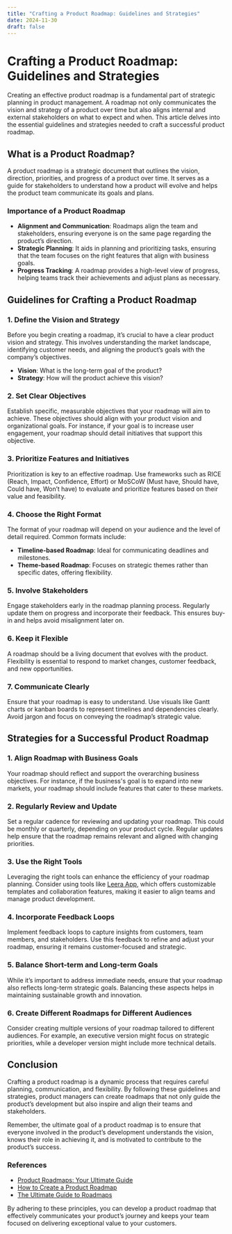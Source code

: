 ```yaml
---
title: "Crafting a Product Roadmap: Guidelines and Strategies"
date: 2024-11-30
draft: false
---
```

# Crafting a Product Roadmap: Guidelines and Strategies

Creating an effective product roadmap is a fundamental part of strategic planning in product management. A roadmap not only communicates the vision and strategy of a product over time but also aligns internal and external stakeholders on what to expect and when. This article delves into the essential guidelines and strategies needed to craft a successful product roadmap.

## What is a Product Roadmap?

A product roadmap is a strategic document that outlines the vision, direction, priorities, and progress of a product over time. It serves as a guide for stakeholders to understand how a product will evolve and helps the product team communicate its goals and plans.

### Importance of a Product Roadmap

- **Alignment and Communication**: Roadmaps align the team and stakeholders, ensuring everyone is on the same page regarding the product’s direction.
- **Strategic Planning**: It aids in planning and prioritizing tasks, ensuring that the team focuses on the right features that align with business goals.
- **Progress Tracking**: A roadmap provides a high-level view of progress, helping teams track their achievements and adjust plans as necessary.

## Guidelines for Crafting a Product Roadmap

### 1. Define the Vision and Strategy

Before you begin creating a roadmap, it’s crucial to have a clear product vision and strategy. This involves understanding the market landscape, identifying customer needs, and aligning the product’s goals with the company’s objectives.

- **Vision**: What is the long-term goal of the product?
- **Strategy**: How will the product achieve this vision?

### 2. Set Clear Objectives

Establish specific, measurable objectives that your roadmap will aim to achieve. These objectives should align with your product vision and organizational goals. For instance, if your goal is to increase user engagement, your roadmap should detail initiatives that support this objective.

### 3. Prioritize Features and Initiatives

Prioritization is key to an effective roadmap. Use frameworks such as RICE (Reach, Impact, Confidence, Effort) or MoSCoW (Must have, Should have, Could have, Won’t have) to evaluate and prioritize features based on their value and feasibility.

### 4. Choose the Right Format

The format of your roadmap will depend on your audience and the level of detail required. Common formats include:

- **Timeline-based Roadmap**: Ideal for communicating deadlines and milestones. 
- **Theme-based Roadmap**: Focuses on strategic themes rather than specific dates, offering flexibility.

### 5. Involve Stakeholders

Engage stakeholders early in the roadmap planning process. Regularly update them on progress and incorporate their feedback. This ensures buy-in and helps avoid misalignment later on.

### 6. Keep it Flexible

A roadmap should be a living document that evolves with the product. Flexibility is essential to respond to market changes, customer feedback, and new opportunities.

### 7. Communicate Clearly

Ensure that your roadmap is easy to understand. Use visuals like Gantt charts or kanban boards to represent timelines and dependencies clearly. Avoid jargon and focus on conveying the roadmap’s strategic value.

## Strategies for a Successful Product Roadmap

### 1. Align Roadmap with Business Goals

Your roadmap should reflect and support the overarching business objectives. For instance, if the business's goal is to expand into new markets, your roadmap should include features that cater to these markets.

### 2. Regularly Review and Update

Set a regular cadence for reviewing and updating your roadmap. This could be monthly or quarterly, depending on your product cycle. Regular updates help ensure that the roadmap remains relevant and aligned with changing priorities.

### 3. Use the Right Tools

Leveraging the right tools can enhance the efficiency of your roadmap planning. Consider using tools like [Leera App](https://leera.app), which offers customizable templates and collaboration features, making it easier to align teams and manage product development.

### 4. Incorporate Feedback Loops

Implement feedback loops to capture insights from customers, team members, and stakeholders. Use this feedback to refine and adjust your roadmap, ensuring it remains customer-focused and strategic.

### 5. Balance Short-term and Long-term Goals

While it’s important to address immediate needs, ensure that your roadmap also reflects long-term strategic goals. Balancing these aspects helps in maintaining sustainable growth and innovation.

### 6. Create Different Roadmaps for Different Audiences

Consider creating multiple versions of your roadmap tailored to different audiences. For example, an executive version might focus on strategic priorities, while a developer version might include more technical details.

## Conclusion

Crafting a product roadmap is a dynamic process that requires careful planning, communication, and flexibility. By following these guidelines and strategies, product managers can create roadmaps that not only guide the product’s development but also inspire and align their teams and stakeholders.

Remember, the ultimate goal of a product roadmap is to ensure that everyone involved in the product’s development understands the vision, knows their role in achieving it, and is motivated to contribute to the product’s success.

### References

- [Product Roadmaps: Your Ultimate Guide](https://www.productplan.com/learn/product-roadmaps/)
- [How to Create a Product Roadmap](https://www.atlassian.com/agile/product-management/product-roadmaps)
- [The Ultimate Guide to Roadmaps](https://www.aha.io/roadmapping/guide/roadmaps)

By adhering to these principles, you can develop a product roadmap that effectively communicates your product’s journey and keeps your team focused on delivering exceptional value to your customers.